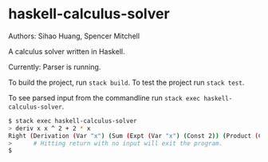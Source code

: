 # haskell-calculus-solver

Authors: Sihao Huang, Spencer Mitchell

A calculus solver written in Haskell.

Currently: Parser is running.

To build the project, run `stack build`. To test the project run `stack test`.

To see parsed input from the commandline run `stack exec haskell-calculus-solver`.

```bash
$ stack exec haskell-calculus-solver
> deriv x x ^ 2 + 2 * x
Right (Derivation (Var "x") (Sum (Expt (Var "x") (Const 2)) (Product (Const 2) (Var "x"))))
>      # Hitting return with no input will exit the program.
$
```
